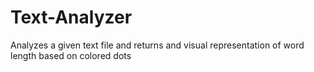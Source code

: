 # Text-Analyzer
Analyzes a given text file and returns and visual representation of word length based on colored dots
